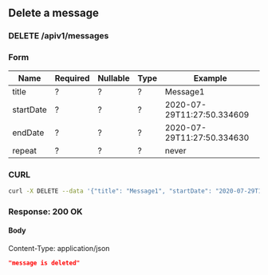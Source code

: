 ## Delete a message

### DELETE /apiv1/messages

### Form

Name | Required | Nullable | Type | Example
--- | --- | --- | --- | ---
title | ? | ? | ? | Message1
startDate | ? | ? | ? | 2020-07-29T11:27:50.334609
endDate | ? | ? | ? | 2020-07-29T11:27:50.334630
repeat | ? | ? | ? | never

### CURL

```bash
curl -X DELETE --data '{"title": "Message1", "startDate": "2020-07-29T11:27:50.334609", "endDate": "2020-07-29T11:27:50.334630", "repeat": "never"}' -- "$URL/apiv1/messages?"
```

### Response: 200 OK

#### Body

Content-Type: application/json

```json
"message is deleted"
```

